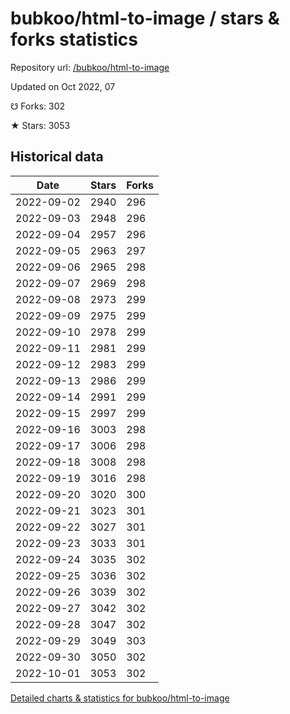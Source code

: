 # bubkoo/html-to-image / stars & forks statistics

Repository url: [/bubkoo/html-to-image](https://github.com/bubkoo/html-to-image)

Updated on Oct 2022, 07

☋ Forks: 302

★ Stars: 3053

## Historical data
| Date | Stars | Forks |
|------|-------|-------|
| 2022-09-02 | 2940 | 296 | 
| 2022-09-03 | 2948 | 296 | 
| 2022-09-04 | 2957 | 296 | 
| 2022-09-05 | 2963 | 297 | 
| 2022-09-06 | 2965 | 298 | 
| 2022-09-07 | 2969 | 298 | 
| 2022-09-08 | 2973 | 299 | 
| 2022-09-09 | 2975 | 299 | 
| 2022-09-10 | 2978 | 299 | 
| 2022-09-11 | 2981 | 299 | 
| 2022-09-12 | 2983 | 299 | 
| 2022-09-13 | 2986 | 299 | 
| 2022-09-14 | 2991 | 299 | 
| 2022-09-15 | 2997 | 299 | 
| 2022-09-16 | 3003 | 298 | 
| 2022-09-17 | 3006 | 298 | 
| 2022-09-18 | 3008 | 298 | 
| 2022-09-19 | 3016 | 298 | 
| 2022-09-20 | 3020 | 300 | 
| 2022-09-21 | 3023 | 301 | 
| 2022-09-22 | 3027 | 301 | 
| 2022-09-23 | 3033 | 301 | 
| 2022-09-24 | 3035 | 302 | 
| 2022-09-25 | 3036 | 302 | 
| 2022-09-26 | 3039 | 302 | 
| 2022-09-27 | 3042 | 302 | 
| 2022-09-28 | 3047 | 302 | 
| 2022-09-29 | 3049 | 303 | 
| 2022-09-30 | 3050 | 302 | 
| 2022-10-01 | 3053 | 302 | 


[Detailed charts & statistics for bubkoo/html-to-image](https://reviewgithub.com/rep/bubkoo/html-to-image)
